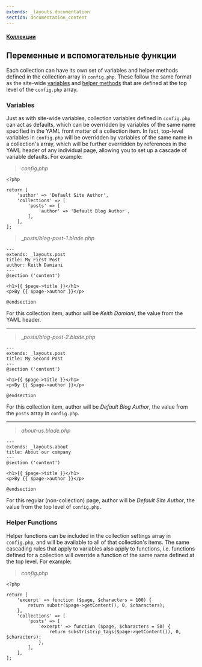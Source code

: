 ```yaml
---
extends: _layouts.documentation
section: documentation_content
---
```


#### [Коллекции](/docs/collections)
## Переменные и вспомогательные функции

Each collection can have its own set of variables and helper methods defined in the collection array in `config.php`. These follow the same format as the site-wide [variables](/docs/site-variables) and [helper methods](/docs/helper-methods) that are defined at the top level of the `config.php` array.

### Variables

Just as with site-wide variables, collection variables defined in `config.php` can act as defaults, which can be overridden by variables of the same name specified in the YAML front matter of a collection item. In fact, top-level variables in `config.php` will be overridden by variables of the same name in a collection's array, which will be further overridden by references in the YAML header of any individual page, allowing you to set up a cascade of variable defaults. For example:

> _config.php_

```
<?php

return [
    'author' => 'Default Site Author',
    'collections' => [
        'posts' => [
            'author' => 'Default Blog Author',
        ],
    ],
];
```

> __posts/blog-post-1.blade.php_

```
---
extends: _layouts.post
title: My First Post
author: Keith Damiani
---
@section ('content')

<h1>{{ $page->title }}</h1>
<p>By {{ $page->author }}</p>

@endsection
```

For this collection item, author will be *Keith Damiani*, the value from the YAML header.

---

> __posts/blog-post-2.blade.php_

```
---
extends: _layouts.post
title: My Second Post
---
@section ('content')

<h1>{{ $page->title }}</h1>
<p>By {{ $page->author }}</p>

@endsection
```

For this collection item, author will be *Default Blog Author*, the value from the `posts` array in `config.php`.

---

> _about-us.blade.php_

```
---
extends: _layouts.about
title: About our company
---
@section ('content')

<h1>{{ $page->title }}</h1>
<p>By {{ $page->author }}</p>

@endsection
```

For this regular (non-collection) page, author will be *Default Site Author*, the value from the top level of `config.php.`


### Helper Functions

Helper functions can be included in the collection settings array in `config.php`, and will be available to all of that collection's items. The same cascading rules that apply to variables also apply to functions, i.e. functions defined for a collection will override a function of the same name defined at the top level. For example:

> _config.php_

```
<?php

return [
    'excerpt' => function ($page, $characters = 100) {
        return substr($page->getContent(), 0, $characters);
    },
    'collections' => [
        'posts' => [
            'excerpt' => function ($page, $characters = 50) {
                return substr(strip_tags($page->getContent()), 0, $characters);
            },
        ],
    ],
];
```
